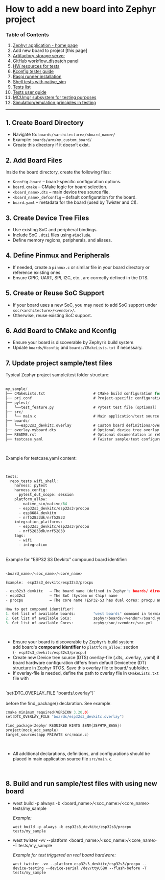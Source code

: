 # How to add a new board into Zephyr project

### Table of Contents
1. [Zephyr application - home page](../README.md)
2. Add new board to project [this page]
3. [Artifactory storage server](Artifactory_storage_server.md)
4. [GitHub workflow_dispatch panel](Github_workflow_dispatch_panel.md)
5. [HW resources for tests](HW_resources_for_tests.md)
6. [Kconfig tester guide](Kconfig_tester_guide.md)
7. [Raspi runner installation](Raspi_runner_installation.md)
8. [Shell tests with native_sim](Shell_tests_with_native_sim.md)
9. [Tests list](Tests_list.md)
10. [Tests user guide](Tests_user_guide.md)
11. [MCUmgr subsystem for testing purposes](MCUmgr_subsystem_for_testing_purpose.md)
12. [Simulation/emulation principles in testing](Simulation_emulation_principles.md)
---



## 1. Create Board Directory
- Navigate to: `boards/<architecture>/<board_name>/`
- Example: `boards/arm/my_custom_board/`
- Create this directory if it doesn’t exist.

## 2. Add Board Files
Inside the board directory, create the following files:
- `Kconfig.board` – board-specific configuration options.
- `board.cmake` – CMake logic for board selection.
- `<board_name>.dts` – main device tree source file.
- `<board_name>_defconfig` – default configuration for the board.
- `board.yaml` – metadata for the board (used by Twister and CI).

## 3. Create Device Tree Files
- Use existing SoC and peripheral bindings.
- Include SoC `.dtsi` files using `#include`.
- Define memory regions, peripherals, and aliases.

## 4. Define Pinmux and Peripherals
- If needed, create a `pinmux.c` or similar file in your board directory or reference existing ones.
- Ensure GPIO, UART, SPI, I2C, etc., are correctly defined in the DTS.

## 5. Create or Reuse SoC Support
- If your board uses a new SoC, you may need to add SoC support under `soc/<architecture>/<vendor>/`.
- Otherwise, reuse existing SoC support.

## 6. Add Board to CMake and Kconfig
- Ensure your board is discoverable by Zephyr’s build system.
- Update `boards/Kconfig` and `boards/CMakeLists.txt` if necessary.

## 7. Update project sample/test files


Typical Zephyr project sample/test folder structure:<br/>
<br/>

```c
my_sample/
├── CMakeLists.txt                      # CMake build configuration for the Zephyr project
├── prj.conf                            # Project-specific configuration options for Zephyr
├── pytest/
│   └──test_feature.py                  # Pytest test file (optional)
├── src/
│   └── main.c                          # Main application/test source file (mandatory)
├── boards/
│   └──esp32s3_devkitc.overlay          # Custom board definitions/overlays (.dts, .overlay, .yaml files)
├── overlay-myboard.dts                 # Optional device tree overlay to modify hardware configuration
├── README.rst                          # Optional documentation in reStructuredText format
├── testcase.yaml                       # Twister sample/test configuration file (with test suite/case names etc.)
```

<br/>

Example for testcase.yaml content:<br/>

<br/>

```c
tests:
  repo_tests.wifi_shell:
    harness: pytest
    harness_config:
      pytest_dut_scope: session
    platform_allow:
      - native_sim/native/64
      - esp32s3_devkitc/esp32s3/procpu
      - esp8684_devkitm
      - nrf52833dk/nrf52833
    integration_platforms:
      - esp32s3_devkitc/esp32s3/procpu
      - nrf52833dk/nrf52833
    tags:
      - wifi
      - integration
```
<br/>
Example for "ESP32 S3 Devkitc" compound board identifier:<br/>

<br/>

```c
<board_name>/<soc_name>/<core_name>

Example:  esp32s3_devkitc/esp32s3/procpu

- esp32s3_devkitc   → The board name (defined in Zephyr's boards/ directory)​
- esp32s3           → The SoC (System on Chip) name​
- procpu            → The core name (ESP32-S3 has dual cores: procpu and appcpu)​

How to get compound identifier?
1. Get list of available boards:        "west boards"​ command in terminal
2. Get list of available SoCs:          zephyr/boards/<vendor>/board.yml​
3. Get list of available Cores:​         zephyr/soc/<vendor>/soc.yml​​
```
<br/>

- Ensure your board is discoverable by Zephyr’s build system: <br/>
add board's <strong>compound identifier</strong> to `plattform_allow:` section<br/>
(`- esp32s3_devkitc/esp32s3/procpu`)
- Create new Device tree source (DTS) overlay-file (.dts, .overlay, .yaml) if board hardware configuration differs from default Devicetree (DT) structure in Zephyr RTOS. Save this overlay file to board/ subfolder.
- If overlay-file is needed, define the path to overlay file in `CMakeLists.txt` file with<br/>
<br/>
`set(DTC_OVERLAY_FILE "boards/<board_name>.overlay")`<br/>
<br/>
before the find_package() declaration. See example:

```c
cmake_minimum_required(VERSION 3.20.0)
set(DTC_OVERLAY_FILE "boards/esp32s3_devkitc.overlay")

find_package(Zephyr REQUIRED HINTS $ENV{ZEPHYR_BASE})
project(mock_adc_sample)
target_sources(app PRIVATE src/main.c)
```
<br/>

- All additional declarations, definitions, and configurations should be placed in main application source file `src/main.c`.

<br/>

## 8. Build and run sample/test files with using new board

- west build -p always -b <board_name>/<soc_name>/<core_name> tests/my_sample

    <i>Example:</i><br/>

     `west build -p always -b esp32s3_devkitc/esp32s3/procpu tests/my_sample`

- west twister -vv --platform <board_name>/<soc_name>/<core_name> -T tests/my_sample

    <i>Example for test triggered on real board hardware:</i><br/>

     `west twister -vv --platform esp32s3_devkitc/esp32s3/procpu --device-testing --device-serial /dev/ttyUSB0 --flash-before -T tests/my_sample`